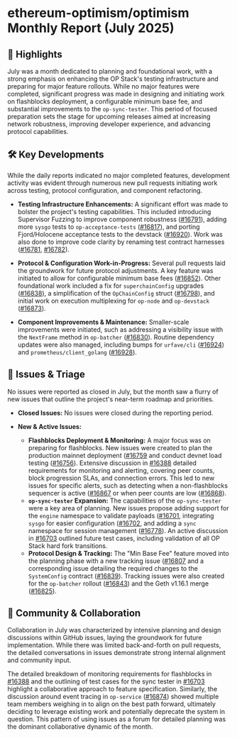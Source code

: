 # ethereum-optimism/optimism Monthly Report (July 2025)

## 🚀 Highlights
July was a month dedicated to planning and foundational work, with a strong emphasis on enhancing the OP Stack's testing infrastructure and preparing for major feature rollouts. While no major features were completed, significant progress was made in designing and initiating work on flashblocks deployment, a configurable minimum base fee, and substantial improvements to the `op-sync-tester`. This period of focused preparation sets the stage for upcoming releases aimed at increasing network robustness, improving developer experience, and advancing protocol capabilities.

## 🛠️ Key Developments
While the daily reports indicated no major completed features, development activity was evident through numerous new pull requests initiating work across testing, protocol configuration, and component refactoring.

*   **Testing Infrastructure Enhancements:** A significant effort was made to bolster the project's testing capabilities. This included introducing Supervisor Fuzzing to improve component robustness ([#16791](https://github.com/ethereum-optimism/optimism/pull/16791)), adding more `sysgo` tests to `op-acceptance-tests` ([#16817](https://github.com/ethereum-optimism/optimism/pull/16817)), and porting Fjord/Holocene acceptance tests to the devstack ([#16920](https://github.com/ethereum-optimism/optimism/pull/16920)). Work was also done to improve code clarity by renaming test contract harnesses ([#16781](https://github.com/ethereum-optimism/optimism/pull/16781), [#16782](https://github.com/ethereum-optimism/optimism/pull/16782)).

*   **Protocol & Configuration Work-in-Progress:** Several pull requests laid the groundwork for future protocol adjustments. A key feature was initiated to allow for configurable minimum base fees ([#16852](https://github.com/ethereum-optimism/optimism/pull/16852)). Other foundational work included a fix for `superchainConfig` upgrades ([#16838](https://github.com/ethereum-optimism/optimism/pull/16838)), a simplification of the `OpChainConfig` struct ([#16798](https://github.com/ethereum-optimism/optimism/pull/16798)), and initial work on execution multiplexing for `op-node` and `op-devstack` ([#16873](https://github.com/ethereum-optimism/optimism/pull/16873)).

*   **Component Improvements & Maintenance:** Smaller-scale improvements were initiated, such as addressing a visibility issue with the `NextFrame` method in `op-batcher` ([#16830](https://github.com/ethereum-optimism/optimism/pull/16830)). Routine dependency updates were also managed, including bumps for `urfave/cli` ([#16924](https://github.com/ethereum-optimism/optimism/pull/16924)) and `prometheus/client_golang` ([#16928](https://github.com/ethereum-optimism/optimism/pull/16928)).

## 🐛 Issues & Triage
No issues were reported as closed in July, but the month saw a flurry of new issues that outline the project's near-term roadmap and priorities.

*   **Closed Issues:** No issues were closed during the reporting period.

*   **New & Active Issues:**
    *   **Flashblocks Deployment & Monitoring:** A major focus was on preparing for flashblocks. New issues were created to plan the production mainnet deployment ([#16759](https://github.com/ethereum-optimism/optimism/issues/16759]) and conduct devnet load testing ([#16756](https://github.com/ethereum-optimism/optimism/issues/16756)). Extensive discussion in [#16388](https://github.com/ethereum-optimism/optimism/issues/16388) detailed requirements for monitoring and alerting, covering peer counts, block progression SLAs, and connection errors. This led to new issues for specific alerts, such as detecting when a non-flashblocks sequencer is active ([#16867](https://github.com/ethereum-optimism/optimism/issues/16867]) or when peer counts are low ([#16868](https://github.com/ethereum-optimism/optimism/issues/16868)).
    *   **`op-sync-tester` Expansion:** The capabilities of the `op-sync-tester` were a key area of planning. New issues propose adding support for the `engine` namespace to validate payloads ([#16701](https://github.com/ethereum-optimism/optimism/issues/16701]), integrating `sysgo` for easier configuration ([#16702](https://github.com/ethereum-optimism/optimism/issues/16702]), and adding a `sync` namespace for session management ([#16778](https://github.com/ethereum-optimism/optimism/issues/16778)). An active discussion in [#16703](https://github.com/ethereum-optimism/optimism/issues/16703) outlined future test cases, including validation of all OP Stack hard fork transitions.
    *   **Protocol Design & Tracking:** The "Min Base Fee" feature moved into the planning phase with a new tracking issue ([#16807](https://github.com/ethereum-optimism/optimism/issues/16807]) and a corresponding issue detailing the required changes to the `SystemConfig` contract ([#16839](https://github.com/ethereum-optimism/optimism/issues/16839)). Tracking issues were also created for the `op-batcher` rollout ([#16843](https://github.com/ethereum-optimism/optimism/issues/16843)) and the Geth v1.16.1 merge ([#16825](https://github.com/ethereum-optimism/optimism/issues/16825)).

## 💬 Community & Collaboration
Collaboration in July was characterized by intensive planning and design discussions within GitHub issues, laying the groundwork for future implementation. While there was limited back-and-forth on pull requests, the detailed conversations in issues demonstrate strong internal alignment and community input.

The detailed breakdown of monitoring requirements for flashblocks in [#16388](https://github.com/ethereum-optimism/optimism/issues/16388) and the outlining of test cases for the sync tester in [#16703](https://github.com/ethereum-optimism/optimism/issues/16703) highlight a collaborative approach to feature specification. Similarly, the discussion around event tracing in `op-service` ([#16874](https://github.com/ethereum-optimism/optimism/issues/16874)) showed multiple team members weighing in to align on the best path forward, ultimately deciding to leverage existing work and potentially deprecate the system in question. This pattern of using issues as a forum for detailed planning was the dominant collaborative dynamic of the month.